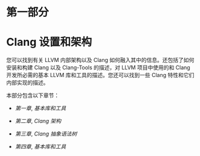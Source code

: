 # 第一部分

# Clang 设置和架构

您可以找到有关 LLVM 内部架构以及 Clang 如何融入其中的信息。还包括了如何安装和构建 Clang 以及 Clang-Tools 的描述，对 LLVM 项目中使用的和 Clang 开发所必需的基本 LLVM 库和工具的描述。您还可以找到一些 Clang 特性和它们内部实现的描述。

本部分包含以下章节：

+   *第一章*, *基本库和工具*

+   *第二章*, *Clang 架构*

+   *第三章*, *Clang 抽象语法树*

+   *第四章*, *基本库和工具*
